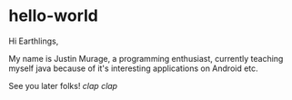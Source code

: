 # hello-world
Hi Earthlings,


My name is Justin Murage, a programming enthusiast, currently teaching myself java because of it's interesting applications on Android etc.

See you later folks!
*clap* *clap*
